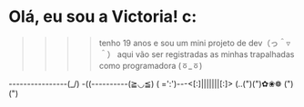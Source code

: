 # Olá, eu sou a Victoria! c:

>>>> tenho 19 anos e sou um mini projeto de dev（っ＾▿＾）
>>>> aqui vão ser registradas as minhas trapalhadas como programadora (ㆆ_ㆆ)

----------------(\_/)
-(\(\----------(≧◡≦)
( =':')---<[:]|||||||[:]>
(..(")(")✿❀❁ (")(")